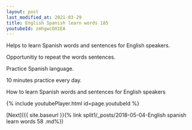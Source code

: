 ```yaml
---
layout: post
last_modified_at: 2021-03-29
title: English Spanish learn words 185 
youtubeId: zmhgwcOX1EA
---
```

 
 
Helps to learn Spanish words and sentences for English speakers.

Opportunitiy to repeat the words sentences. 

Practice Spanish language. 
 
10 minutes practice every day. 
 
How to learn Spanish words and sentences for English speakers 
 
{% include youtubePlayer.html id=page.youtubeId %}
 
 
[Next]({{ site.baseurl }}{% link  split1/_posts/2018-05-04-English spanish learn words 58 .md%})
 
